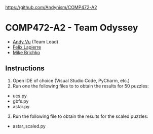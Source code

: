 https://github.com/Andynism/COMP472-A2

# COMP472-A2 - Team Odyssey

- [Andy Vu](https://github.com/Andynism) (Team Lead)
- [Felix Lapierre](https://github.com/felixlapierre)
- [Mike Brichko](https://github.com/MikeBrichko)

## Instructions
1. Open IDE of choice (Visual Studio Code, PyCharm, etc.)
2. Run one the following files to to obtain the results for 50 puzzles:
- ucs.py
- gbfs.py
- astar.py
3. Run the following file to obtain the results for the scaled puzzles:
- astar_scaled.py
